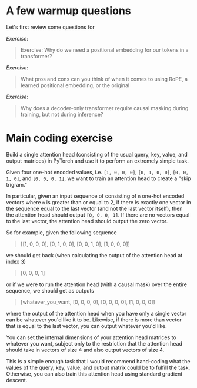# A few warmup questions

Let's first review some questions for 

*Exercise*:

> Exercise: Why do we need a positional embedding for our tokens in a
> transformer?

*Exercise*:

> What pros and cons can you think of when it comes to using RoPE, a
> learned positional embedding, or the original 

*Exercise*: 

> Why does a decoder-only transformer require causal masking during
> training, but not during inference?

# Main coding exercise

Build a single attention head (consisting of the usual query, key, value, and
output matrices) in PyTorch and use it to perform an extremely simple task.

Given four one-hot encoded values, i.e. `[1, 0, 0, 0]`, `[0, 1, 0, 0]`, `[0, 0,
1, 0]`, and `[0, 0, 0, 1]`, we want to train an attention head to create a "skip
trigram."

In particular, given an input sequence of consisting of `n` one-hot encoded
vectors where `n` is greater than or equal to 2, if there is exactly one vector in the
sequence equal to the  last vector (and not the last vector itself), then the
attention head should output `[0, 0, 0, 1]`. If there are no vectors equal to
the last vector, the attention head should output the zero vector.

So for example, given the following sequence

> [[1, 0, 0, 0], [0, 1, 0, 0], [0, 0, 1, 0], [1, 0, 0, 0]]

we should get back (when calculating the output of the attention head at index
3)

> [0, 0, 0, 1]

or if we were to run the attention head (with a causal mask) over the entire
sequence, we should get as outputs

> [whatever_you_want, [0, 0, 0, 0], [0, 0, 0, 0], [1, 0, 0, 0]]

where the output of the attention head when you have only a single vector can be
whatever you'd like it to be. Likewise, if there is more than vector that is
equal to the last vector, you can output whatever you'd like.

You can set the internal dimensions of your attention head matrices to whatever
you want, subject only to the restriction that the attention head should take in
vectors of size 4 and also output vectors of size 4.

This is a simple enough task that I would recommend hand-coding what the values
of the query, key, value, and output matrix could be to fulfill the task.
Otherwise, you can also train this attention head using standard gradient
descent.


